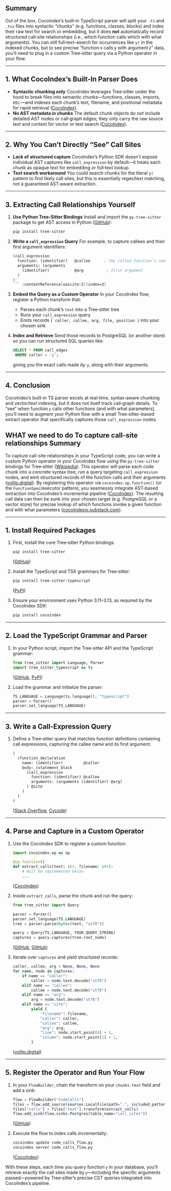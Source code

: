 ## Summary

Out of the box, CocoIndex’s built‑in TypeScript parser will split your `.ts` and `.tsx` files into syntactic “chunks” (e.g. functions, classes, blocks) and index their raw text for search or embedding, but it does **not** automatically record structured call‑site relationships (i.e., which function calls which with what arguments). You can still full‑text–search for occurrences like `y(` in the indexed chunks, but to see precise “function x calls y with argument z” data, you’ll need to plug in a custom Tree‑sitter query via a Python operator in your flow.

---

## 1. What CocoIndex’s Built‑In Parser Does

* **Syntactic chunking only**
  CocoIndex leverages Tree‑sitter under the hood to break files into semantic chunks—functions, classes, imports, etc.—and indexes each chunk’s text, filename, and positional metadata for rapid retrieval ([CocoIndex][1]).
* **No AST metadata in chunks**
  The default chunk objects do *not* include detailed AST nodes or call‐graph edges; they only carry the raw source text and context for vector or text search ([CocoIndex][2]).

---

## 2. Why You Can’t Directly “See” Call Sites

* **Lack of structured capture**
  CocoIndex’s Python SDK doesn’t expose individual AST captures like `call_expression` by default—it treats each chunk as opaque text for embedding or full‑text lookup.
* **Text search workaround**
  You could search chunks for the literal `y(` pattern to find likely call sites, but this is essentially regex/text matching, not a guaranteed AST‑aware extraction.

---

## 3. Extracting Call Relationships Yourself

1. **Use Python Tree‑Sitter Bindings**
   Install and import the `py-tree-sitter` package to get AST access in Python ([GitHub][3]):

   ```bash
   pip install tree-sitter
   ```

2. **Write a `call_expression` Query**
   For example, to capture callees and their first argument identifiers:

   ````scheme
   (call_expression
     function: (identifier)   @callee      ; the called function’s name
     arguments: (arguments
       (identifier)           @arg          ; first argument
     )
   )
   ``` :contentReference[oaicite:3]{index=3}  

   ````

3. **Embed the Query as a Custom Operator**
   In your CocoIndex flow, register a Python transform that:

   * Parses each chunk’s `text` into a Tree‑sitter tree
   * Runs your `call_expression` query
   * Emits records `{ caller, callee, arg, file, position }` into your chosen sink

4. **Index and Retrieve**
   Send those records to PostgreSQL (or another store) so you can run structured SQL queries like:

   ```sql
   SELECT * FROM call_edges
    WHERE caller = 'y';
   ```

   giving you the exact calls made *by* `y`, along with their arguments.

---

## 4. Conclusion

CocoIndex’s built‑in TS parser excels at real‑time, syntax‑aware chunking and vector/text indexing, but it does not itself track call‑graph details. To “see” when function `y` calls other functions (and with what parameters), you’ll need to augment your Python flow with a small Tree‑sitter–based extract operator that specifically captures those `call_expression` nodes.

[1]: https://cocoindex.io/blogs/index-code-base-for-rag/?utm_source=chatgpt.com "Build Real-Time Codebase Indexing for AI Code Generation"
[2]: https://cocoindex.io/docs/?utm_source=chatgpt.com "Overview | CocoIndex"
[3]: https://github.com/tree-sitter/py-tree-sitter?utm_source=chatgpt.com "Python bindings to the Tree-sitter parsing library - GitHub"


## WHAT we need to do To capture call-site relationships Summary

To capture call-site relationships in your TypeScript code, you can write a custom Python operator in your CocoIndex flow using the `py-tree-sitter` bindings for Tree‑sitter ([Wikipedia][1]). This operator will parse each code chunk into a concrete syntax tree, run a query targeting `call_expression` nodes, and emit structured records of the function calls and their arguments ([volito.digital][2]). By registering this operator via `cocoindex.op.function()` (or the `FunctionSpec`/executor pattern), you seamlessly integrate AST‑based extraction into CocoIndex’s incremental pipeline ([CocoIndex][3]). The resulting call data can then be sunk into your chosen target (e.g. PostgreSQL or a vector store) for precise lookup of which functions invoke a given function and with what parameters ([cocoindexio.substack.com][4]).

---

## 1. Install Required Packages

1. First, install the core Tree‑sitter Python bindings:

   ```bash
   pip install tree-sitter
   ```

   ([GitHub][5])
2. Install the TypeScript and TSX grammars for Tree‑sitter:

   ```bash
   pip install tree-sitter-typescript
   ```

   ([PyPI][6])
3. Ensure your environment uses Python 3.11–3.13, as required by the CocoIndex SDK:

   ```bash
   pip install cocoindex
   ```

---

## 2. Load the TypeScript Grammar and Parser

1. In your Python script, import the Tree‑sitter API and the TypeScript grammar:

   ```python
   from tree_sitter import Language, Parser
   import tree_sitter_typescript as ts
   ```

   ([GitHub][5], [PyPI][6])
2. Load the grammar and initialize the parser:

   ```python
   TS_LANGUAGE = Language(ts.language(), "typescript")
   parser = Parser()
   parser.set_language(TS_LANGUAGE)
   ```

---

## 3. Write a Call‑Expression Query

1. Define a Tree‑sitter query that matches function definitions containing call expressions, capturing the callee name and its first argument:

   ```scheme
   (
     (function_declaration
       name: (identifier)         @caller
       body: (statement_block
         (call_expression
           function: (identifier) @callee
           arguments: (arguments (identifier) @arg)
         ) @site
       )
     )
   )
   ```

   ([Stack Overflow][7], [Cycode][8])

---

## 4. Parse and Capture in a Custom Operator

1. Use the CocoIndex SDK to register a custom function:

   ```python
   import cocoindex.op as op

   @op.function()
   def extract_calls(text: str, filename: str):
       # Will be implemented below
       ...
   ```

   ([CocoIndex][3])
2. Inside `extract_calls`, parse the chunk and run the query:

   ```python
   from tree_sitter import Query

   parser = Parser()
   parser.set_language(TS_LANGUAGE)
   tree = parser.parse(bytes(text, "utf8"))

   query = Query(TS_LANGUAGE, YOUR_QUERY_STRING)
   captures = query.captures(tree.root_node)
   ```

   ([GitHub][5], [GitHub][9])
3. Iterate over `captures` and yield structured records:

   ```python
   caller, callee, arg = None, None, None
   for name, node in captures:
       if name == "caller":
           caller = node.text.decode("utf8")
       elif name == "callee":
           callee = node.text.decode("utf8")
       elif name == "arg":
           arg = node.text.decode("utf8")
       elif name == "site":
           yield {
               "filename": filename,
               "caller": caller,
               "callee": callee,
               "arg": arg,
               "line": node.start_point[0] + 1,
               "column": node.start_point[1] + 1,
           }
   ```

   ([volito.digital][2])

---

## 5. Register the Operator and Run Your Flow

1. In your `FlowBuilder`, chain the transform on your `chunks.text` field and add a sink:

   ```python
   flow = FlowBuilder("CodeCalls")
   files = flow.add_source(sources.LocalFile(path=".", included_patterns=["*.ts", "*.tsx"]))
   files["calls"] = files["text"].transform(extract_calls)
   flow.add_sink(flow.sinks.Postgres(table_name="call_sites"))
   ```

   ([GitHub][10])
2. Execute the flow to index calls incrementally:

   ```bash
   cocoindex update code_calls_flow.py
   cocoindex server code_calls_flow.py
   ```

   ([CocoIndex][11])

With these steps, each time you query function `y` in your database, you’ll retrieve exactly the call sites made by `y`—including the specific arguments passed—powered by Tree‑sitter’s precise CST queries integrated into CocoIndex’s pipeline.

[1]: https://en.wikipedia.org/wiki/Tree-sitter_%28parser_generator%29?utm_source=chatgpt.com "Tree-sitter (parser generator)"
[2]: https://volito.digital/using-the-tree-sitter-library-in-python-to-build-a-custom-tool-for-parsing-source-code-and-extracting-call-graphs/?utm_source=chatgpt.com "Using The Tree-Sitter Library In Python To Build A Custom Tool For ..."
[3]: https://cocoindex.io/docs/core/custom_function?utm_source=chatgpt.com "Custom Functions | CocoIndex"
[4]: https://cocoindexio.substack.com/p/index-codebase-with-tree-sitter-and?utm_source=chatgpt.com "Index codebase with Tree-sitter and Cocoindex for RAG and ..."
[5]: https://github.com/tree-sitter/py-tree-sitter?utm_source=chatgpt.com "Python bindings to the Tree-sitter parsing library - GitHub"
[6]: https://pypi.org/project/tree-sitter-typescript/?utm_source=chatgpt.com "tree-sitter-typescript - PyPI"
[7]: https://stackoverflow.com/questions/70267465/how-do-i-extract-the-first-argument-from-a-function-in-tree-sitter?utm_source=chatgpt.com "How do I extract the first argument from a function in tree-sitter"
[8]: https://cycode.com/blog/tips-for-using-tree-sitter-queries/?utm_source=chatgpt.com "Tips for using tree sitter queries - Cycode"
[9]: https://github.com/tree-sitter/py-tree-sitter/blob/master/examples/usage.py?utm_source=chatgpt.com "py-tree-sitter/examples/usage.py at master - GitHub"
[10]: https://github.com/cocoindex-io/cocoindex?utm_source=chatgpt.com "cocoindex-io/cocoindex: Data transformation framework for AI. Ultra ..."
[11]: https://cocoindex.io/docs/core/flow_methods?utm_source=chatgpt.com "Run a CocoIndex Flow"
